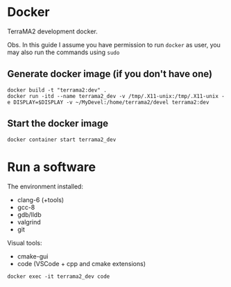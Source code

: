 # Docker
TerraMA2 development docker.

Obs. In this guide I assume you have permission to run `docker` as user, you may also run the commands using `sudo`

## Generate docker image (if you don't have one)

```
docker build -t "terrama2:dev" .
docker run -itd --name terrama2_dev -v /tmp/.X11-unix:/tmp/.X11-unix -e DISPLAY=$DISPLAY -v ~/MyDevel:/home/terrama2/devel terrama2:dev
```
## Start the docker image

```
docker container start terrama2_dev
```

# Run a software

The environment installed:
  - clang-6 (+tools)
  - gcc-8
  - gdb/lldb
  - valgrind
  - git

Visual tools:
  - cmake-gui
  - code (VSCode + cpp and cmake extensions)

```
docker exec -it terrama2_dev code
```
